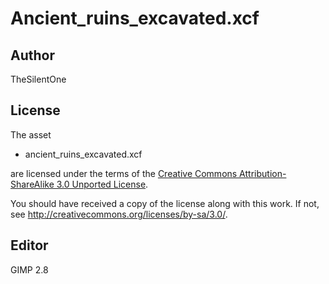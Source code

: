 Ancient_ruins_excavated.xcf
=======================

Author
------

TheSilentOne


License
-------

The asset

* ancient_ruins_excavated.xcf

are licensed under the terms of the
[Creative Commons Attribution-ShareAlike 3.0 Unported License](../../../COPYING).

You should have received a copy of the license along with this
work.  If not, see <http://creativecommons.org/licenses/by-sa/3.0/>.

Editor
------

GIMP 2.8
